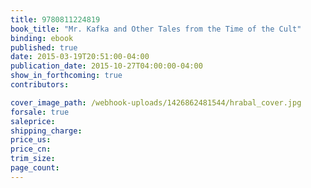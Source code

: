 ```yaml
---
title: 9780811224819
book_title: "Mr. Kafka and Other Tales from the Time of the Cult"
binding: ebook
published: true
date: 2015-03-19T20:51:00-04:00
publication_date: 2015-10-27T04:00:00-04:00
show_in_forthcoming: true
contributors:

cover_image_path: /webhook-uploads/1426862481544/hrabal_cover.jpg
forsale: true
saleprice:
shipping_charge:
price_us:
price_cn:
trim_size:
page_count:
---
```


